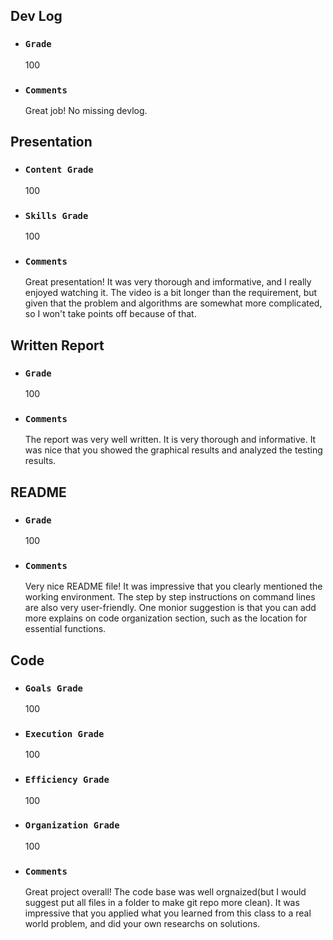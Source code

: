 ## **Dev Log**

- ### ```Grade``` 
    100
- ### ```Comments```
    Great job! No missing devlog.


## **Presentation** 
- ### ```Content Grade```
    100
- ### ```Skills Grade```
    100
- ### ```Comments```
    Great presentation! It was very thorough and imformative, and I really enjoyed watching it. The video is a bit longer than the requirement, but given that the problem and algorithms are somewhat more complicated, so I won't take points off because of that.



## **Written Report**
- ### ```Grade```
    100
- ### ```Comments```
    The report was very well written. It is very thorough and informative. It was nice that you showed the graphical results and analyzed the testing results.



## **README** 
- ### ```Grade```
    100

- ### ```Comments```
    Very nice README file! It was impressive that you clearly mentioned the working environment. The step by step instructions on command lines are also very user-friendly. One monior suggestion is that you can add more explains on code organization section, such as the location for essential functions.



## **Code** 
- ### ```Goals Grade```
    100

- ### ```Execution Grade```
    100

- ### ```Efficiency Grade```
    100

- ### ```Organization Grade```
    100

- ### ```Comments```

    Great project overall! The code base was well orgnaized(but I would suggest put all files in a folder to make git repo more clean). It was impressive that you applied what you learned from this class to a real world problem, and did your own researchs on solutions. 
